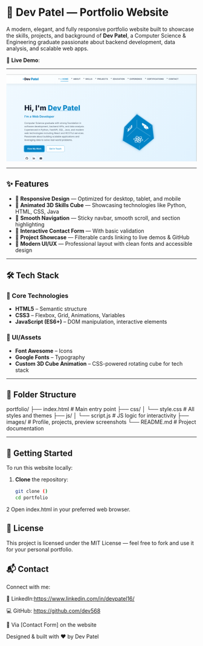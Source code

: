 # 🚀 Dev Patel — Portfolio Website

A modern, elegant, and fully responsive portfolio website built to showcase the skills, projects, and background of **Dev Patel**, a Computer Science & Engineering graduate passionate about backend development, data analysis, and scalable web apps.

🔗 **Live Demo**: []()

---

![Dev Patel Portfolio Hero](images/screenshot.png)

---

## ✨ Features

- 🔹 **Responsive Design** — Optimized for desktop, tablet, and mobile
- 🔹 **Animated 3D Skills Cube** — Showcasing technologies like Python, HTML, CSS, Java
- 🔹 **Smooth Navigation** — Sticky navbar, smooth scroll, and section highlighting
- 🔹 **Interactive Contact Form** — With basic validation
- 🔹 **Project Showcase** — Filterable cards linking to live demos & GitHub
- 🔹 **Modern UI/UX** — Professional layout with clean fonts and accessible design

---

## 🛠️ Tech Stack

### 🔧 Core Technologies
- **HTML5** – Semantic structure
- **CSS3** – Flexbox, Grid, Animations, Variables
- **JavaScript (ES6+)** – DOM manipulation, interactive elements

### 🧩 UI/Assets
- **Font Awesome** – Icons
- **Google Fonts** – Typography
- **Custom 3D Cube Animation** – CSS-powered rotating cube for tech stack

---

## 📁 Folder Structure

portfolio/
├── index.html # Main entry point
├── css/
│ └── style.css # All styles and themes
├── js/
│ └── script.js # JS logic for interactivity
├── images/ # Profile, projects, preview screenshots
└── README.md # Project documentation

---

## 🚀 Getting Started

To run this website locally:

1. **Clone** the repository:
   ```bash
   git clone ()
   cd portfolio

2  Open index.html in your preferred web browser.


## 🧾 License
This project is licensed under the MIT License — feel free to fork and use it for your personal portfolio.

## 📬 Contact
Connect with me:

🔗 LinkedIn:https://www.linkedin.com/in/devpatel16/

💻 GitHub: https://github.com/dev568

📩 Via [Contact Form] on the website


Designed & built with ❤️ by Dev Patel